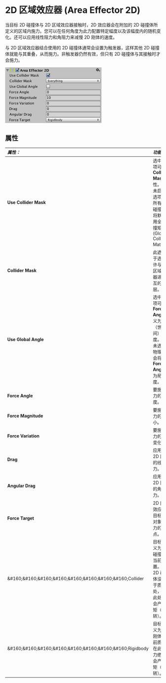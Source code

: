 2D 区域效应器 (Area Effector 2D)
=========

当目标 2D 碰撞体与 2D 区域效应器接触时，2D 效应器会在附加的 2D 碰撞体所定义的区域内施力。您可以在任何角度为此力配置特定幅度以及该幅度内的随机变化。还可以应用线性阻力和角阻力来减慢 2D 刚体的速度。

与 2D 区域效应器结合使用的 2D 碰撞体通常会设置为触发器，这样其他 2D 碰撞体就能与其重叠，从而施力。非触发器仍然有效，但只有 2D 碰撞体与其接触时才会施力。


![Area Effector 2D Inspector](../uploads/Main/AreaEffector2DInspector.png)

属性
----------



|**_属性：_** |**_功能：_** |
|:---|:---|
|__Use Collider Mask__ |选中此选项可启用 __Collider Mask__ 属性。如果未启用此选项，则所有 2D 碰撞体都将默认采用全局碰撞矩阵 (Global Collision Matrix)。|
|__Collider Mask__ |此遮罩用于选择允许与 2D 区域效应器进行交互的特定层。 |
|__Use Global Angle__ |选中此选项可将 __Force Angle__ 定义为全局（世界空间）角度。如果未选中，物理引擎会将 __Force Angle__ 视为局部角度。 |
|__Force Angle__ |要施加的力的角度。 |
|__Force Magnitude__ |要施加的力的大小。 |
|__Force Variation__ |要施加的力的大小变化。 |
|__Drag__ |应用于 2D 刚体的线性阻力。 |
|__Angular Drag__ |应用于 2D 刚体的角阻力。 |
|__Force Target__ |2D 区域效应器在目标游戏对象上施力的作用点。|
|&amp;#160;&amp;#160;&amp;#160;&amp;#160;&amp;#160;&amp;#160;&amp;#160;&amp;#160;Collider|目标点定义为 2D 碰撞体的当前位置。如果 2D 碰撞体没有位于质心处，则在此处施力会产生扭矩（旋转）。|
|&amp;#160;&amp;#160;&amp;#160;&amp;#160;&amp;#160;&amp;#160;&amp;#160;&amp;#160;Rigidbody|目标点定义为 2D 刚体的当前质心。在此处施力绝对不会产生扭矩（旋转）。 |

